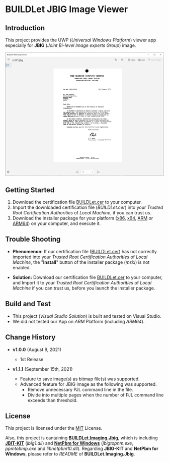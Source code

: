 BUILDLet JBIG Image Viewer
==========================

Introduction
------------

This project provides the UWP (*Universal Windows Platform*) viewer app especially for **JBIG** (*Joint Bi-level Image experts Group*) image.

![JBIG Image Viewer](./README/ViewPage_v1.1.1.png "JBIG Image Viewer")

Getting Started
---------------

1. Download the certification file [BUILDLet.cer](./Certificate/BUILDLet.cer) to your computer.
2. Import the downloaded certification file (*BUILDLet.cer*) into your *Trusted Root Certification Authorities* of *Local Machine*, if you can trust us.
3. Download the installer package for your platform ([x86](./BUILDLet.JbigImageViewerAppPackage/AppPackages/BUILDLet.JbigImageViewerAppPackage_1.1.1.0_x86_Test/BUILDLet.JbigImageViewerAppPackage_1.1.1.0_x86.msix), [x64](./BUILDLet.JbigImageViewerAppPackage/AppPackages/BUILDLet.JbigImageViewerAppPackage_1.1.1.0_x64_Test/BUILDLet.JbigImageViewerAppPackage_1.1.1.0_x64.msix), [ARM](./BUILDLet.JbigImageViewerAppPackage/AppPackages/BUILDLet.JbigImageViewerAppPackage_1.1.1.0_ARM_Test/BUILDLet.JbigImageViewerAppPackage_1.1.1.0_ARM.msix) or [ARM64](./BUILDLet.JbigImageViewerAppPackage/AppPackages/BUILDLet.JbigImageViewerAppPackage_1.1.1.0_ARM64_Test/BUILDLet.JbigImageViewerAppPackage_1.1.1.0_ARM64.msix)) on your computer, and execute it.

Trouble Shooting
----------------

- **Phenomenon:**
  If our certification file ([BUILDLet.cer](./Certificate/BUILDLet.cer)) has not correctly imported into your *Trusted Root Certification Authorities* of *Local Machine*, the "**Install**" button of the installer package (*msix*) is not enabled.

- **Solution:**
  Download our certification file [BUILDLet.cer](./Certificate/BUILDLet.cer) to your computer, and Import it to your *Trusted Root Certification Authorities* of *Local Machine* if you can trust us, before you launch the installer package.

Build and Test
--------------

- This project (*Visual Studio Solution*) is built and tested on Visual Studio.
- We did not tested our App on *ARM* Platform (including *ARM64*).

Change History
--------------

- **v1.0.0** (August 9, 2021)
  - 1st Release

- **v1.1.1** (September 15th, 2021)
  - Feature to save image(s) as bitmap file(s) was supported.
  - Advanced feature for JBIG image as the following was supported.
    - Remove unnecessary PJL command line in the file.
    - Divide into multiple pages when the number of PJL command line exceeds than threshold.

License
-------

This project is licensed under the [MIT](https://opensource.org/licenses/MIT) License.

Also, this project is cantaining **[BUILDLet.Imaging.Jbig](https://github.com/buildlet/BUILDLet.Imaging.Jbig)**, which is including **[JBIT-KIT](https://www.cl.cam.ac.uk/~mgk25/jbigkit/)** (*jbig1.dll*) and **[NetPbm for Windows](http://gnuwin32.sourceforge.net/packages/netpbm.htm)** (*jbigtopnm.exe*, *ppmtobmp.exe* and *libnetpbm10.dll*).
Regarding **JBIG-KIT** and **NetPbm for Windows**, please refer to *README* of **BUILDLet.Imaging.Jbig**.
